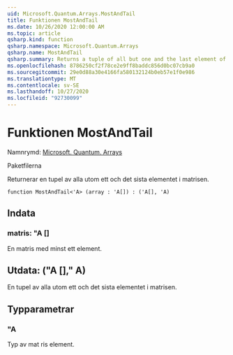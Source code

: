 ```yaml
---
uid: Microsoft.Quantum.Arrays.MostAndTail
title: Funktionen MostAndTail
ms.date: 10/26/2020 12:00:00 AM
ms.topic: article
qsharp.kind: function
qsharp.namespace: Microsoft.Quantum.Arrays
qsharp.name: MostAndTail
qsharp.summary: Returns a tuple of all but one and the last element of the array.
ms.openlocfilehash: 8786250cf2f78ce2e9ff8baddc856d0bc07cb9a0
ms.sourcegitcommit: 29e0d88a30e4166fa580132124b0eb57e1f0e986
ms.translationtype: MT
ms.contentlocale: sv-SE
ms.lasthandoff: 10/27/2020
ms.locfileid: "92730099"
---
```

# <a name="mostandtail-function"></a>Funktionen MostAndTail

Namnrymd: [Microsoft. Quantum. Arrays](xref:Microsoft.Quantum.Arrays)

Paketfilerna [](https://nuget.org/packages/)


Returnerar en tupel av alla utom ett och det sista elementet i matrisen.

```qsharp
function MostAndTail<'A> (array : 'A[]) : ('A[], 'A)
```


## <a name="input"></a>Indata

### <a name="array--a"></a>matris: "A []

En matris med minst ett element.



## <a name="output--aa"></a>Utdata: ("A []," A)

En tupel av alla utom ett och det sista elementet i matrisen.

## <a name="type-parameters"></a>Typparametrar

### <a name="a"></a>"A

Typ av mat ris element.